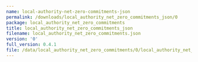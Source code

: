 ```yaml
---
name: local-authority-net-zero-commitments-json
permalink: /downloads/local_authority_net_zero_commitments_json/0
package: local_authority_net_zero_commitments
title: local_authority_net_zero_commitments_json
filename: local_authority_net_zero_commitments.json
version: '0'
full_version: 0.4.1
file: /data/local_authority_net_zero_commitments/0/local_authority_net_zero_commitments.json
---
```

